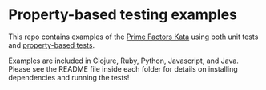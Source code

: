 # Property-based testing examples

This repo contains examples of the [Prime Factors Kata](http://butunclebob.com/ArticleS.UncleBob.ThePrimeFactorsKata)
using both unit tests and [property-based tests](https://8thlight.com/blog/connor-mendenhall/2013/10/31/check-your-work.html).

Examples are included in Clojure, Ruby, Python, Javascript, and Java. Please see the README file inside each folder for details on
installing dependencies and running the tests!
